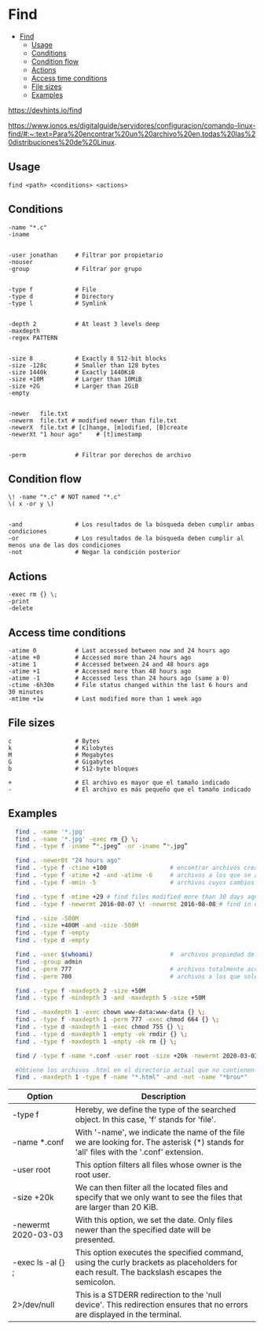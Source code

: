 # Find

<!-- TOC -->
* [Find](#find)
  * [Usage](#usage)
  * [Conditions](#conditions)
  * [Condition flow](#condition-flow)
  * [Actions](#actions)
  * [Access time conditions](#access-time-conditions)
  * [File sizes](#file-sizes)
  * [Examples](#examples)
<!-- TOC -->

https://devhints.io/find

https://www.ionos.es/digitalguide/servidores/configuracion/comando-linux-find/#:~:text=Para%20encontrar%20un%20archivo%20en,todas%20las%20distribuciones%20de%20Linux.

## Usage

`find <path> <conditions> <actions>`

## Conditions

```
-name "*.c"
-iname


-user jonathan     # Filtrar por propietario
-nouser
-group             # Filtrar por grupo 


-type f            # File
-type d            # Directory
-type l            # Symlink


-depth 2           # At least 3 levels deep
-maxdepth
-regex PATTERN


-size 8            # Exactly 8 512-bit blocks
-size -128c        # Smaller than 128 bytes
-size 1440k        # Exactly 1440KiB
-size +10M         # Larger than 10MiB
-size +2G          # Larger than 2GiB
-empty


-newer   file.txt
-newerm  file.txt # modified newer than file.txt
-newerX  file.txt # [c]hange, [m]odified, [B]create
-newerXt "1 hour ago"    # [t]imestamp


-perm              # Filtrar por derechos de archivo 
```

## Condition flow

```
\! -name "*.c" # NOT named "*.c"
\( x -or y \)


-and               # Los resultados de la búsqueda deben cumplir ambas condiciones
-or                # Los resultados de la búsqueda deben cumplir al menos una de las dos condiciones
-not               # Negar la condición posterior
```

## Actions

```
-exec rm {} \;
-print
-delete
```

## Access time conditions

```
-atime 0           # Last accessed between now and 24 hours ago
-atime +0          # Accessed more than 24 hours ago
-atime 1           # Accessed between 24 and 48 hours ago
-atime +1          # Accessed more than 48 hours ago
-atime -1          # Accessed less than 24 hours ago (same a 0)
-ctime -6h30m      # File status changed within the last 6 hours and 30 minutes
-mtime +1w         # Last modified more than 1 week ago
```

## File sizes

```
c                  # Bytes
k                  # Kilobytes
M                  # Megabytes
G                  # Gigabytes
b                  # 512-byte bloques

+                  # El archivo es mayor que el tamaño indicado
-                  # El archivo es más pequeño que el tamaño indicado
```

## Examples

```bash
  find . -name '*.jpg'
  find . -name '*.jpg' -exec rm {} \;
  find . -type f -iname “*.jpeg” -or -iname “*.jpg”
```

```bash
  find . -newerBt "24 hours ago"
  find . -type f -ctime +100                  # encontrar archivos creados hace más de 100 días
  find . -type f -atime +2 -and -atime -6     # archivos a los que se accedió hace entre tres y cinco días
  find . -type f -mmin -5                     # archivos cuyos cambios tienen menos de cinco minutos de antigüedad
```

```bash
  find . -type f -mtime +29 # find files modified more than 30 days ago
  find . -type f -newermt 2016-08-07 \! -newermt 2016-08-08 # find in date range
```

```bash
  find . -size -500M
  find . -size +400M -and -size -500M
  find . -type f -empty
  find . -type d -empty
```

```bash
  find . -user $(whoami)                      #  archivos propiedad del propio usuario
  find . -group admin
  find . -perm 777                            # archivos totalmente accesibles para cualquier usuario
  find . -perm 700                            # archivos a los que solo puede acceder el propietario
```

```bash
  find . -type f -maxdepth 2 -size +50M
  find . -type f -mindepth 3 -and -maxdepth 5 -size +50M
```

```bash 
  find . -maxdepth 1 -exec chown www-data:www-data {} \;
  find . -type f -maxdepth 1 -perm 777 -exec chmod 664 {} \;
  find . -type d -maxdepth 1 -exec chmod 755 {} \;
  find . -type d -maxdepth 1 -empty -ok rmdir {} \;
  find . -type f -maxdepth 1 -empty -ok rm {} \;
```

```bash
  find / -type f -name *.conf -user root -size +20k -newermt 2020-03-03 -exec ls -al {} \; 2>/dev/null
```

```bash
  #Obtiene los archivos .html en el directorio actual que no contienen "brou" en su nombre
  find . -maxdepth 1 -type f -name "*.html" -and -not -name "*brou*"
```

| Option              | Description                                                                                                                                |
|---------------------|--------------------------------------------------------------------------------------------------------------------------------------------|
| -type f             | Hereby, we define the type of the searched object. In this case, 'f' stands for 'file'.                                                    |
| -name \*.conf       | With '-name', we indicate the name of the file we are looking for. The asterisk (\*) stands for 'all' files with the '.conf' extension.    |
| -user root          | This option filters all files whose owner is the root user.                                                                                |
| -size +20k          | We can then filter all the located files and specify that we only want to see the files that are larger than 20 KiB.                       |
| -newermt 2020-03-03 | With this option, we set the date. Only files newer than the specified date will be presented.                                             |
| -exec ls -al {} \;  | This option executes the specified command, using the curly brackets as placeholders for each result. The backslash escapes the semicolon. |
| 2>/dev/null         | This is a STDERR redirection to the 'null device'. This redirection ensures that no errors are displayed in the terminal.                  |


